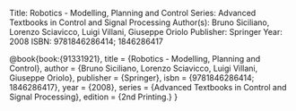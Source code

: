 Title: Robotics - Modelling, Planning and Control
Series: Advanced Textbooks in Control and Signal Processing
Author(s): Bruno Siciliano, Lorenzo Sciavicco, Luigi Villani, Giuseppe Oriolo
Publisher: Springer
Year: 2008
ISBN: 9781846286414; 1846286417

@book{book:{91331921},
   title =     {Robotics - Modelling, Planning and Control},
   author =    {Bruno Siciliano, Lorenzo Sciavicco, Luigi Villani, Giuseppe Oriolo},
   publisher = {Springer},
   isbn =      {9781846286414; 1846286417},
   year =      {2008},
   series =    {Advanced Textbooks in Control and Signal Processing},
   edition =   {2nd Printing.}
}

